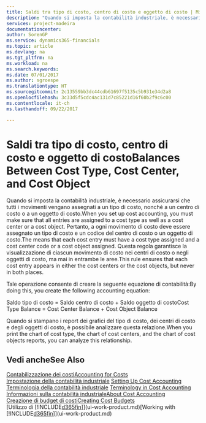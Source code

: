 ```yaml
---
title: Saldi tra tipo di costo, centro di costo e oggetto di costo | Microsoft Docs
description: "Quando si imposta la contabilità industriale, è necessario assicurarsi che tutti i movimenti vengano assegnati a un tipo di costo, nonché a un centro di costo o a un oggetto di costo. Pertanto, a ogni movimento di costo deve essere assegnato un tipo di costo e un codice del centro di costo o un oggetto di costo. Questa regola garantisce la visualizzazione di ciascun movimento di costo nei centri di costo o negli oggetti di costo, ma mai in entrambe le aree."
services: project-madeira
documentationcenter: 
author: SorenGP
ms.service: dynamics365-financials
ms.topic: article
ms.devlang: na
ms.tgt_pltfrm: na
ms.workload: na
ms.search.keywords: 
ms.date: 07/01/2017
ms.author: sgroespe
ms.translationtype: HT
ms.sourcegitcommit: 2c13559bb3dc44cdb61697f5135c5b931e34d2a8
ms.openlocfilehash: 3c33d5f5cdc4ac131d7c85221d16f60b2f9c6c00
ms.contentlocale: it-ch
ms.lasthandoff: 09/22/2017

---
```

# <a name="balances-between-cost-type-cost-center-and-cost-object"></a><span data-ttu-id="5d718-105">Saldi tra tipo di costo, centro di costo e oggetto di costo</span><span class="sxs-lookup"><span data-stu-id="5d718-105">Balances Between Cost Type, Cost Center, and Cost Object</span></span>
<span data-ttu-id="5d718-106">Quando si imposta la contabilità industriale, è necessario assicurarsi che tutti i movimenti vengano assegnati a un tipo di costo, nonché a un centro di costo o a un oggetto di costo.</span><span class="sxs-lookup"><span data-stu-id="5d718-106">When you set up cost accounting, you must make sure that all entries are assigned to a cost type as well as a cost center or a cost object.</span></span> <span data-ttu-id="5d718-107">Pertanto, a ogni movimento di costo deve essere assegnato un tipo di costo e un codice del centro di costo o un oggetto di costo.</span><span class="sxs-lookup"><span data-stu-id="5d718-107">The means that each cost entry must have a cost type assigned and a cost center code or a cost object assigned.</span></span> <span data-ttu-id="5d718-108">Questa regola garantisce la visualizzazione di ciascun movimento di costo nei centri di costo o negli oggetti di costo, ma mai in entrambe le aree.</span><span class="sxs-lookup"><span data-stu-id="5d718-108">This rule ensures that each cost entry appears in either the cost centers or the cost objects, but never in both places.</span></span>  

 <span data-ttu-id="5d718-109">Tale operazione consente di creare la seguente equazione di contabilità:</span><span class="sxs-lookup"><span data-stu-id="5d718-109">By doing this, you create the following accounting equation:</span></span>  

 <span data-ttu-id="5d718-110">Saldo tipo di costo = Saldo centro di costo + Saldo oggetto di costo</span><span class="sxs-lookup"><span data-stu-id="5d718-110">Cost Type Balance = Cost Center Balance + Cost Object Balance</span></span>  

 <span data-ttu-id="5d718-111">Quando si stampano i report dei grafici del tipo di costo, dei centri di costo e degli oggetti di costo, è possibile analizzare questa relazione.</span><span class="sxs-lookup"><span data-stu-id="5d718-111">When you print the chart of cost type, the chart of cost centers, and the chart of cost objects reports, you can analyze this relationship.</span></span>  

## <a name="see-also"></a><span data-ttu-id="5d718-112">Vedi anche</span><span class="sxs-lookup"><span data-stu-id="5d718-112">See Also</span></span>  
[<span data-ttu-id="5d718-113">Contabilizzazione dei costi</span><span class="sxs-lookup"><span data-stu-id="5d718-113">Accounting for Costs</span></span>](finance-manage-cost-accounting.md)  
 <span data-ttu-id="5d718-114">[Impostazione della contabilità industriale](finance-set-up-cost-accounting.md) </span><span class="sxs-lookup"><span data-stu-id="5d718-114">[Setting Up Cost Accounting](finance-set-up-cost-accounting.md) </span></span>  
 <span data-ttu-id="5d718-115">[Terminologia della contabilità industriale](finance-terminology-in-cost-accounting.md) </span><span class="sxs-lookup"><span data-stu-id="5d718-115">[Terminology in Cost Accounting](finance-terminology-in-cost-accounting.md) </span></span>  
 [<span data-ttu-id="5d718-116">Informazioni sulla contabilità industriale</span><span class="sxs-lookup"><span data-stu-id="5d718-116">About Cost Accounting</span></span>](finance-about-cost-accounting.md)  
 [<span data-ttu-id="5d718-117">Creazione di budget di costi</span><span class="sxs-lookup"><span data-stu-id="5d718-117">Creating Cost Budgets</span></span>](finance-create-cost-budgets.md)  
 <span data-ttu-id="5d718-118">[Utilizzo di [!INCLUDE[d365fin](includes/d365fin_md.md)]](ui-work-product.md)</span><span class="sxs-lookup"><span data-stu-id="5d718-118">[Working with [!INCLUDE[d365fin](includes/d365fin_md.md)]](ui-work-product.md)</span></span>

